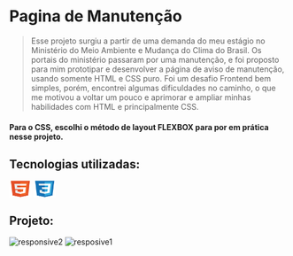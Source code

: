 # Pagina de Manutenção

>Esse projeto surgiu a partir de uma demanda do meu estágio no Ministério do Meio Ambiente e Mudança do Clima do Brasil.
>Os portais do ministério passaram por uma manutenção, e foi proposto para mim prototipar e desenvolver a página de aviso 
>de manutenção, usando somente HTML e CSS puro. Foi um desafio Frontend bem simples, porém, encontrei algumas dificuldades
> no caminho, o que me motivou a voltar um pouco e aprimorar e ampliar minhas habilidades com HTML e principalmente CSS.

#### Para o CSS, escolhi o método de layout FLEXBOX para por em prática nesse projeto. 

## Tecnologias utilizadas:
<img align="center" alt="HTML" height="30" width="40" src="https://raw.githubusercontent.com/devicons/devicon/master/icons/html5/html5-original.svg">
<img align="center" alt="CSS" height="30" width="40" src="https://raw.githubusercontent.com/devicons/devicon/master/icons/css3/css3-original.svg">

## Projeto:


![responsive2](https://user-images.githubusercontent.com/108199274/216490096-9f048e26-b286-4409-8650-8f458a160ed1.png)
![resposive1](https://user-images.githubusercontent.com/108199274/216490102-505b2732-fd0c-4704-8426-5cdc91655ab0.png)
